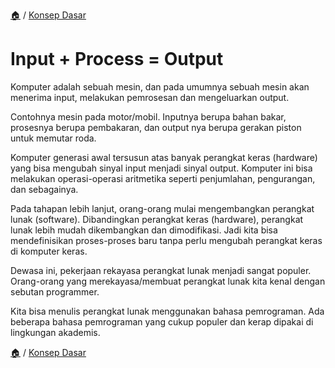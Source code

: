 [🏠](../../README.md) / [Konsep Dasar](../README.md)

# Input + Process = Output

Komputer adalah sebuah mesin, dan pada umumnya sebuah mesin akan menerima input, melakukan pemrosesan dan mengeluarkan output.

Contohnya mesin pada motor/mobil. Inputnya berupa bahan bakar, prosesnya berupa pembakaran, dan output nya berupa gerakan piston untuk memutar roda.

Komputer generasi awal tersusun atas banyak perangkat keras (hardware) yang bisa mengubah sinyal input menjadi sinyal output. Komputer ini bisa melakukan operasi-operasi aritmetika seperti penjumlahan, pengurangan, dan sebagainya.

Pada tahapan lebih lanjut, orang-orang mulai mengembangkan perangkat lunak (software). Dibandingkan perangkat keras (hardware), perangkat lunak lebih mudah dikembangkan dan dimodifikasi. Jadi kita bisa mendefinisikan proses-proses baru tanpa perlu mengubah perangkat keras di komputer keras.

Dewasa ini, pekerjaan rekayasa perangkat lunak menjadi sangat populer. Orang-orang yang merekayasa/membuat perangkat lunak kita kenal dengan sebutan programmer.

Kita bisa menulis perangkat lunak menggunakan bahasa pemrograman. Ada beberapa bahasa pemrograman yang cukup populer dan kerap dipakai di lingkungan akademis.

[🏠](../../README.md) / [Konsep Dasar](../README.md)